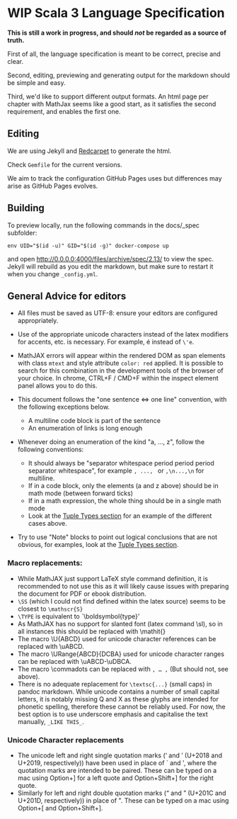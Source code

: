 # WIP Scala 3 Language Specification

**This is still a work in progress, and should *not* be regarded as a source of truth.**

First of all, the language specification is meant to be correct, precise and clear.

Second, editing, previewing and generating output for the markdown should be simple and easy.

Third, we'd like to support different output formats. An html page per chapter with MathJax seems like a good start, as it satisfies the second requirement, and enables the first one.

## Editing

We are using Jekyll and [Redcarpet](https://github.com/vmg/redcarpet) to generate the html.

Check `Gemfile` for the current versions.

We aim to track the configuration GitHub Pages uses but differences may arise as GitHub Pages evolves.

## Building

<!-- TODO: Check nothing else is needed -->
To preview locally, run the following commands in the docs/_spec subfolder:

```
env UID="$(id -u)" GID="$(id -g)" docker-compose up
```

and open http://0.0.0.0:4000/files/archive/spec/2.13/ to view the spec. Jekyll will rebuild as you edit the markdown, but make sure to restart it when you change `_config.yml`.
<!-- 
To preview locally, run the following commands in the root of your checkout scala/scala:
`bundle install` to install Jekyll and `bundle exec jekyll serve -d build/spec/ -s spec/ -w --baseurl=""` to start it,
and open http://0.0.0.0:4000/ to view the spec. Jekyll will rebuild as you edit the markdown, but make sure to restart it when you change `_config.yml`.
-->

## General Advice for editors

- All files must be saved as UTF-8: ensure your editors are configured appropriately.
- Use of the appropriate unicode characters instead of the latex modifiers for accents, etc. is necessary. For example, é instead of `\'e`.
- MathJAX errors  will appear within the  rendered DOM as span  elements with class `mtext` and style attribute `color: red` applied. It is  possible to search for this combination in the development  tools of the browser of your choice. In chrome, CTRL+F / CMD+F within the inspect element panel allows you to do this.

- This document follows the "one sentence <=> one line" convention, with the following exceptions below.
  - A multiline code block is part of the sentence
  - An enumeration of links is long enough

- Whenever doing an enumeration of the kind "a, ..., z", follow the following conventions:
  - It should always be "separator whitespace period period period separator whitespace", for example `, ..., ` or `,\n...,\n` for multiline.
  - If in a code block, only the elements (a and z above) should be in math mode (between forward ticks)
  - If in a math expression, the whole thing should be in a single math mode
  - Look at the [Tuple Types section](docs/_spec/03-types.html#tuple-types) for an example of the different cases above.

- Try to use "Note" blocks to point out logical conclusions that are not obvious, for examples, look at the [Tuple Types section](docs/_spec/03-types.html#tuple-types).

### Macro replacements:

- While  MathJAX just  support LaTeX style  command definition,  it is recommended  to not use  this as  it will likely cause issues with preparing the document for PDF or ebook distribution.
- `\SS` (which I could not find defined within the latex source) seems to be closest to `\mathscr{S}`
- `\TYPE` is equivalent to `\boldsymbol{type}'
- As MathJAX has  no support for slanted font (latex  command \sl), so in all instances  this should be replaced with \mathit{}
- The macro \U{ABCD} used for unicode character references can be replaced with \\uABCD.
- The macro \URange{ABCD}{DCBA} used for unicode character ranges can be replaced with \\uABCD-\\uDBCA.
- The macro \commadots can be replaced with ` , … , ` (But should not, see above).
- There is no adequate replacement for `\textsc{...}`  (small caps) in pandoc markdown. While unicode contains a number of  small capital  letters, it  is notably  missing Q and  X as  these glyphs  are intended  for phonetic spelling, therefore these  cannot be reliably used. For now,  the best option is to use  underscore emphasis and capitalise the text manually, `_LIKE THIS_`.

### Unicode Character replacements

- The unicode  left and right single  quotation marks (‘ and ’ (U+2018 and U+2019, respectively)) have been used in  place of ` and ', where the quotation marks  are intended to  be paired. These can  be typed on  a mac using  Option+] for a left  quote and Option+Shift+] for the right quote.
- Similarly for left and right double quotation marks (“ and ” (U+201C and U+201D, respectively)) in place of ". These can be typed on a mac using Option+[ and Option+Shift+].
